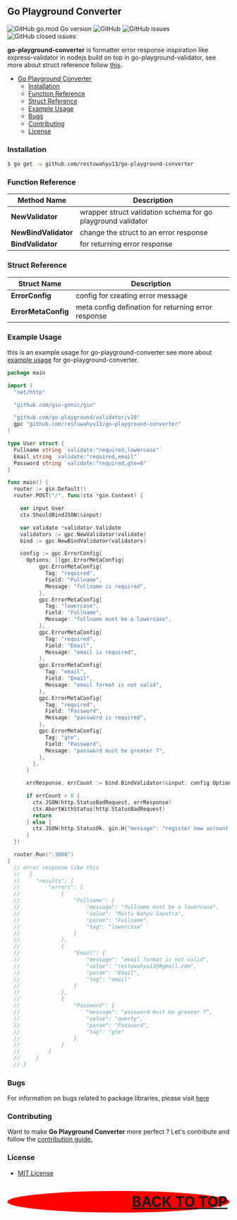 ## Go Playground Converter

![GitHub go.mod Go version](https://img.shields.io/github/go-mod/go-version/restuwahyu13/go-playground-converter?style=for-the-badge)
![GitHub](https://img.shields.io/github/license/restuwahyu13/go-playground-converter?style=for-the-badge)
![GitHub issues](https://img.shields.io/github/issues/restuwahyu13/go-playground-converter?style=for-the-badge)
![GitHub closed issues](https://img.shields.io/github/issues-closed/restuwahyu13/go-playground-converter?style=for-the-badge)

**go-playground-converter** is formatter error response inspiration like express-validator in nodejs build on top in
go-playground-validator, see more about struct reference follow [this](https://github.com/go-playground/validator).

- [Go Playground Converter](#go-playground-converter)
  - [Installation](#installation)
  - [Function Reference](#function-reference)
  - [Struct Reference](#struct-reference)
  - [Example Usage](#example-usage)
  - [Bugs](#bugs)
  - [Contributing](#contributing)
  - [License](#license)

### Installation

```sh
$ go get -u github.com/restuwahyu13/go-playground-converter
```

### Function Reference

| Method Name          | Description                                                  |
| -------------------- | ------------------------------------------------------------ |
| **NewValidator**     | wrapper struct validation schema for go playground validator |
| **NewBindValidator** | change the struct to an error response                       |
| **BindValidator**    | for returning error response                                 |

### Struct Reference

| Struct Name         | Description                                         |
| ------------------- | --------------------------------------------------- |
| **ErrorConfig**     | config for creating error message                   |
| **ErrorMetaConfig** | meta config defination for returning error response |

### Example Usage

this is an example usage for go-playground-converter see more about
[example usage](https://github.com/restuwahyu13/go-playground-converter/tree/master/example) for go-playground-converter.

```go
package main

import (
  "net/http"

  "github.com/gin-gonic/gin"

  "github.com/go-playground/validator/v10"
  gpc "github.com/restuwahyu13/go-playground-converter"
)

type User struct {
  Fullname string `validate:"required,lowercase"`
  Email string `validate:"required,email"`
  Password string `validate:"required,gte=8"`
}

func main() {
  router := gin.Default()
  router.POST("/", func(ctx *gin.Context) {

    var input User
    ctx.ShouldBindJSON(&input)

    var validate *validator.Validate
    validators := gpc.NewValidator(validate)
    bind := gpc.NewBindValidator(validators)

    config := gpc.ErrorConfig{
      Options: []gpc.ErrorMetaConfig{
          gpc.ErrorMetaConfig{
            Tag: "required",
            Field: "Fullname",
            Message: "fullname is required",
          },
          gpc.ErrorMetaConfig{
            Tag: "lowercase",
            Field: "Fullname",
            Message: "fullname must be a lowercase",
          },
          gpc.ErrorMetaConfig{
            Tag: "required",
            Field: "Email",
            Message: "email is required",
          },
          gpc.ErrorMetaConfig{
            Tag: "email",
            Field: "Email",
            Message: "email format is not valid",
          },
          gpc.ErrorMetaConfig{
            Tag: "required",
            Field: "Password",
            Message: "password is required",
          },
          gpc.ErrorMetaConfig{
            Tag: "gte",
            Field: "Password",
            Message: "password must be greater 7",
          },
        },
      }

      errResponse, errCount := bind.BindValidator(&input, config.Options)

      if errCount > 0 {
        ctx.JSON(http.StatusBadRequest, errResponse)
        ctx.AbortWithStatus(http.StatusBadRequest)
        return
      } else {
        ctx.JSON(http.StatusOk, gin.H{"message": "register new account successfully"})
      }
  })

  router.Run(":3000")
}
  // error response like this
  //   {
  //     "results": {
  //         "errors": [
  //             {
  //                 "Fullname": {
  //                     "message": "fullname must be a lowercase",
  //                     "value": "Restu Wahyu Saputra",
  //                     "param": "Fullname",
  //                     "tag": "lowercase"
  //                 }
  //             },
  //             {
  //                 "Email": {
  //                     "message": "email format is not valid",
  //                     "value": "restuwahyu13@#gmail.com",
  //                     "param": "Email",
  //                     "tag": "email"
  //                 }
  //             },
  //             {
  //                 "Password": {
  //                     "message": "password must be greater 7",
  //                     "value": "qwerty",
  //                     "param": "Password",
  //                     "tag": "gte"
  //                 }
  //             }
  //         ]
  //     }
  // }
```

### Bugs

For information on bugs related to package libraries, please visit
[here](https://github.com/restuwahyu13/go-playground-converter/issues)

### Contributing

Want to make **Go Playground Converter** more perfect ? Let's contribute and follow the
[contribution guide.](https://github.com/restuwahyu13/go-playground-converter/blob/master/CONTRIBUTING.md)

### License

- [MIT License](https://github.com/restuwahyu13/go-playground-converter/blob/master/LICENSE.md)

<p align="right" style="padding: 5px; border-radius: 100%; background-color: red; font-size: 2rem;">
  <b><a href="#go-playground-converter">BACK TO TOP</a></b>
</p>
